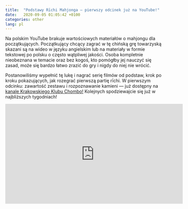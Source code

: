 ```yaml
---
title:  "Podstawy Rīchi Mahjonga — pierwszy odcinek już na YouTube!"
date:   2020-09-05 01:05:42 +0100
categories: other
lang: pl
---
```


Na polskim YouTube brakuje wartościowych materiałów o mahjongu dla początkujących. Początkujący chcący zagrać w tę chińską grę towarzyską skazani są na wideo w języku angielskim lub na materiały w formie tekstowej po polsku o często wątpliwej jakości. Osoba kompletnie nieobeznana w temacie oraz bez kogoś, kto pomógłby jej nauczyć się zasad, może się bardzo łatwo zrazić do gry i nigdy do niej nie wrócić.

Postanowiliśmy wypełnić tę lukę i nagrać serię filmów od podstaw, krok po kroku pokazujących, jak rozegrać pierwszą partię rīchi. W pierwszym odcinku: zawartość zestawu i rozpoznawanie kamieni — już dostępny na [kanale Krakowskiego Klubu Chombo!](https://www.youtube.com/channel/UCCsyYLtIHOPfZtL1o-iNzNA) Kolejnych spodziewajcie się już w najbliższych tygodniach!

<iframe width="560" height="315" src="https://www.youtube.com/embed/9gN3h_k9qCs" frameborder="0" allow="accelerometer; autoplay; encrypted-media; gyroscope; picture-in-picture" allowfullscreen></iframe>
